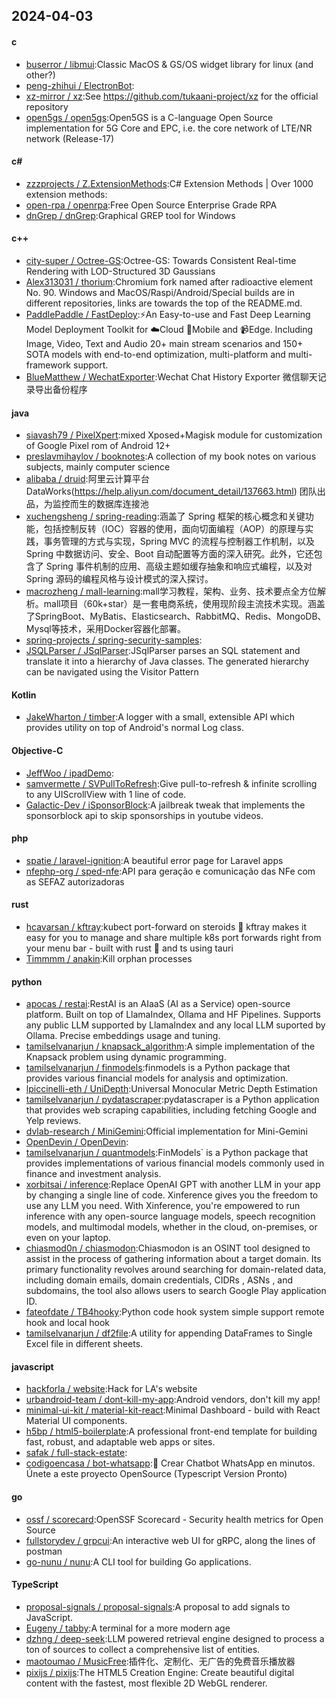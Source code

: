 ## 2024-04-03
#### c
* [buserror / libmui](https://github.com/buserror/libmui):Classic MacOS & GS/OS widget library for linux (and other?)
* [peng-zhihui / ElectronBot](https://github.com/peng-zhihui/ElectronBot):
* [xz-mirror / xz](https://github.com/xz-mirror/xz):See https://github.com/tukaani-project/xz for the official repository
* [open5gs / open5gs](https://github.com/open5gs/open5gs):Open5GS is a C-language Open Source implementation for 5G Core and EPC, i.e. the core network of LTE/NR network (Release-17)
#### c#
* [zzzprojects / Z.ExtensionMethods](https://github.com/zzzprojects/Z.ExtensionMethods):C# Extension Methods | Over 1000 extension methods:
* [open-rpa / openrpa](https://github.com/open-rpa/openrpa):Free Open Source Enterprise Grade RPA
* [dnGrep / dnGrep](https://github.com/dnGrep/dnGrep):Graphical GREP tool for Windows
#### c++
* [city-super / Octree-GS](https://github.com/city-super/Octree-GS):Octree-GS: Towards Consistent Real-time Rendering with LOD-Structured 3D Gaussians
* [Alex313031 / thorium](https://github.com/Alex313031/thorium):Chromium fork named after radioactive element No. 90. Windows and MacOS/Raspi/Android/Special builds are in different repositories, links are towards the top of the README.md.
* [PaddlePaddle / FastDeploy](https://github.com/PaddlePaddle/FastDeploy):⚡️An Easy-to-use and Fast Deep Learning Model Deployment Toolkit for ☁️Cloud 📱Mobile and 📹Edge. Including Image, Video, Text and Audio 20+ main stream scenarios and 150+ SOTA models with end-to-end optimization, multi-platform and multi-framework support.
* [BlueMatthew / WechatExporter](https://github.com/BlueMatthew/WechatExporter):Wechat Chat History Exporter 微信聊天记录导出备份程序
#### java
* [siavash79 / PixelXpert](https://github.com/siavash79/PixelXpert):mixed Xposed+Magisk module for customization of Google Pixel rom of Android 12+
* [preslavmihaylov / booknotes](https://github.com/preslavmihaylov/booknotes):A collection of my book notes on various subjects, mainly computer science
* [alibaba / druid](https://github.com/alibaba/druid):阿里云计算平台DataWorks(https://help.aliyun.com/document_detail/137663.html) 团队出品，为监控而生的数据库连接池
* [xuchengsheng / spring-reading](https://github.com/xuchengsheng/spring-reading):涵盖了 Spring 框架的核心概念和关键功能，包括控制反转（IOC）容器的使用，面向切面编程（AOP）的原理与实践，事务管理的方式与实现，Spring MVC 的流程与控制器工作机制，以及 Spring 中数据访问、安全、Boot 自动配置等方面的深入研究。此外，它还包含了 Spring 事件机制的应用、高级主题如缓存抽象和响应式编程，以及对 Spring 源码的编程风格与设计模式的深入探讨。
* [macrozheng / mall-learning](https://github.com/macrozheng/mall-learning):mall学习教程，架构、业务、技术要点全方位解析。mall项目（60k+star）是一套电商系统，使用现阶段主流技术实现。涵盖了SpringBoot、MyBatis、Elasticsearch、RabbitMQ、Redis、MongoDB、Mysql等技术，采用Docker容器化部署。
* [spring-projects / spring-security-samples](https://github.com/spring-projects/spring-security-samples):
* [JSQLParser / JSqlParser](https://github.com/JSQLParser/JSqlParser):JSqlParser parses an SQL statement and translate it into a hierarchy of Java classes. The generated hierarchy can be navigated using the Visitor Pattern
#### Kotlin
* [JakeWharton / timber](https://github.com/JakeWharton/timber):A logger with a small, extensible API which provides utility on top of Android's normal Log class.
#### Objective-C
* [JeffWoo / ipadDemo](https://github.com/JeffWoo/ipadDemo):
* [samvermette / SVPullToRefresh](https://github.com/samvermette/SVPullToRefresh):Give pull-to-refresh & infinite scrolling to any UIScrollView with 1 line of code.
* [Galactic-Dev / iSponsorBlock](https://github.com/Galactic-Dev/iSponsorBlock):A jailbreak tweak that implements the sponsorblock api to skip sponsorships in youtube videos.
#### php
* [spatie / laravel-ignition](https://github.com/spatie/laravel-ignition):A beautiful error page for Laravel apps
* [nfephp-org / sped-nfe](https://github.com/nfephp-org/sped-nfe):API para geração e comunicação das NFe com as SEFAZ autorizadoras
#### rust
* [hcavarsan / kftray](https://github.com/hcavarsan/kftray):kubect port-forward on steroids 🚀 kftray makes it easy for you to manage and share multiple k8s port forwards right from your menu bar - built with rust 🦀 and ts using tauri
* [Timmmm / anakin](https://github.com/Timmmm/anakin):Kill orphan processes
#### python
* [apocas / restai](https://github.com/apocas/restai):RestAI is an AIaaS (AI as a Service) open-source platform. Built on top of LlamaIndex, Ollama and HF Pipelines. Supports any public LLM supported by LlamaIndex and any local LLM suported by Ollama. Precise embeddings usage and tuning.
* [tamilselvanarjun / knapsack_algorithm](https://github.com/tamilselvanarjun/knapsack_algorithm):A simple implementation of the Knapsack problem using dynamic programming.
* [tamilselvanarjun / finmodels](https://github.com/tamilselvanarjun/finmodels):finmodels is a Python package that provides various financial models for analysis and optimization.
* [lpiccinelli-eth / UniDepth](https://github.com/lpiccinelli-eth/UniDepth):Universal Monocular Metric Depth Estimation
* [tamilselvanarjun / pydatascraper](https://github.com/tamilselvanarjun/pydatascraper):pydatascraper is a Python application that provides web scraping capabilities, including fetching Google and Yelp reviews.
* [dvlab-research / MiniGemini](https://github.com/dvlab-research/MiniGemini):Official implementation for Mini-Gemini
* [OpenDevin / OpenDevin](https://github.com/OpenDevin/OpenDevin):
* [tamilselvanarjun / quantmodels](https://github.com/tamilselvanarjun/quantmodels):FinModels` is a Python package that provides implementations of various financial models commonly used in finance and investment analysis.
* [xorbitsai / inference](https://github.com/xorbitsai/inference):Replace OpenAI GPT with another LLM in your app by changing a single line of code. Xinference gives you the freedom to use any LLM you need. With Xinference, you're empowered to run inference with any open-source language models, speech recognition models, and multimodal models, whether in the cloud, on-premises, or even on your laptop.
* [chiasmod0n / chiasmodon](https://github.com/chiasmod0n/chiasmodon):Chiasmodon is an OSINT tool designed to assist in the process of gathering information about a target domain. Its primary functionality revolves around searching for domain-related data, including domain emails, domain credentials, CIDRs , ASNs , and subdomains, the tool also allows users to search Google Play application ID.
* [fateofdate / TB4hooky](https://github.com/fateofdate/TB4hooky):Python code hook system simple support remote hook and local hook
* [tamilselvanarjun / df2file](https://github.com/tamilselvanarjun/df2file):A utility for appending DataFrames to Single Excel file in different sheets.
#### javascript
* [hackforla / website](https://github.com/hackforla/website):Hack for LA's website
* [urbandroid-team / dont-kill-my-app](https://github.com/urbandroid-team/dont-kill-my-app):Android vendors, don't kill my app!
* [minimal-ui-kit / material-kit-react](https://github.com/minimal-ui-kit/material-kit-react):Minimal Dashboard - build with React Material UI components.
* [h5bp / html5-boilerplate](https://github.com/h5bp/html5-boilerplate):A professional front-end template for building fast, robust, and adaptable web apps or sites.
* [safak / full-stack-estate](https://github.com/safak/full-stack-estate):
* [codigoencasa / bot-whatsapp](https://github.com/codigoencasa/bot-whatsapp):🤖 Crear Chatbot WhatsApp en minutos. Únete a este proyecto OpenSource (Typescript Version Pronto)
#### go
* [ossf / scorecard](https://github.com/ossf/scorecard):OpenSSF Scorecard - Security health metrics for Open Source
* [fullstorydev / grpcui](https://github.com/fullstorydev/grpcui):An interactive web UI for gRPC, along the lines of postman
* [go-nunu / nunu](https://github.com/go-nunu/nunu):A CLI tool for building Go applications.
#### TypeScript
* [proposal-signals / proposal-signals](https://github.com/proposal-signals/proposal-signals):A proposal to add signals to JavaScript.
* [Eugeny / tabby](https://github.com/Eugeny/tabby):A terminal for a more modern age
* [dzhng / deep-seek](https://github.com/dzhng/deep-seek):LLM powered retrieval engine designed to process a ton of sources to collect a comprehensive list of entities.
* [maotoumao / MusicFree](https://github.com/maotoumao/MusicFree):插件化、定制化、无广告的免费音乐播放器
* [pixijs / pixijs](https://github.com/pixijs/pixijs):The HTML5 Creation Engine: Create beautiful digital content with the fastest, most flexible 2D WebGL renderer.
